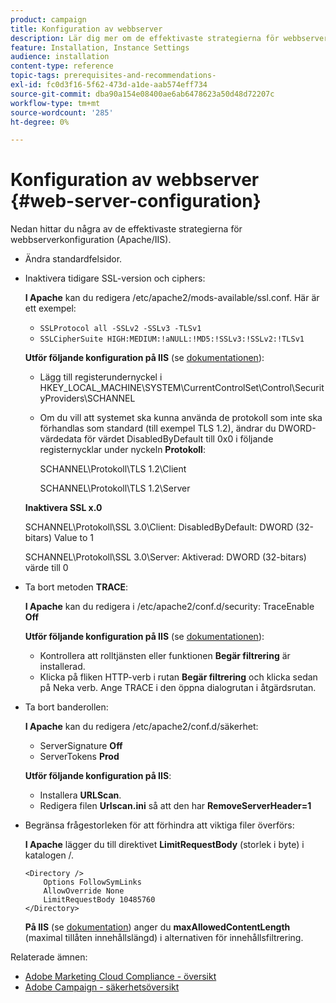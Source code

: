 ```yaml
---
product: campaign
title: Konfiguration av webbserver
description: Lär dig mer om de effektivaste strategierna för webbserverkonfiguration
feature: Installation, Instance Settings
audience: installation
content-type: reference
topic-tags: prerequisites-and-recommendations-
exl-id: fc0d3f16-5f62-473d-a1de-aab574eff734
source-git-commit: dba90a154e08400ae6ab6478623a50d48d72207c
workflow-type: tm+mt
source-wordcount: '285'
ht-degree: 0%

---
```


# Konfiguration av webbserver {#web-server-configuration}



Nedan hittar du några av de effektivaste strategierna för webbserverkonfiguration (Apache/IIS).

* Ändra standardfelsidor.

* Inaktivera tidigare SSL-version och ciphers:

  **I Apache** kan du redigera /etc/apache2/mods-available/ssl.conf. Här är ett exempel:

   * `SSLProtocol all -SSLv2 -SSLv3 -TLSv1`
   * `SSLCipherSuite HIGH:MEDIUM:!aNULL:!MD5:!SSLv3:!SSLv2:!TLSv1`

  **Utför följande konfiguration på IIS** (se [dokumentationen](https://support.microsoft.com/en-us/kb/245030)):

   * Lägg till registerundernyckel i HKEY_LOCAL_MACHINE\SYSTEM\CurrentControlSet\Control\SecurityProviders\SCHANNEL
   * Om du vill att systemet ska kunna använda de protokoll som inte ska förhandlas som standard (till exempel TLS 1.2), ändrar du DWORD-värdedata för värdet DisabledByDefault till 0x0 i följande registernycklar under nyckeln **Protokoll**:

     SCHANNEL\Protokoll\TLS 1.2\Client

     SCHANNEL\Protokoll\TLS 1.2\Server

  **Inaktivera SSL x.0**

  SCHANNEL\Protokoll\SSL 3.0\Client: DisabledByDefault: DWORD (32-bitars) Value to 1

  SCHANNEL\Protokoll\SSL 3.0\Server: Aktiverad: DWORD (32-bitars) värde till 0

* Ta bort metoden **TRACE**:

  **I Apache** kan du redigera i /etc/apache2/conf.d/security: TraceEnable **Off**

  **Utför följande konfiguration på IIS** (se [dokumentationen](https://www.iis.net/configreference/system.webserver/security/requestfiltering/verbs)):

   * Kontrollera att rolltjänsten eller funktionen **Begär filtrering** är installerad.
   * Klicka på fliken HTTP-verb i rutan **Begär filtrering** och klicka sedan på Neka verb. Ange TRACE i den öppna dialogrutan i åtgärdsrutan.

* Ta bort banderollen:

  **I Apache** kan du redigera /etc/apache2/conf.d/säkerhet:

   * ServerSignature **Off**
   * ServerTokens **Prod**

  **Utför följande konfiguration på IIS**:

   * Installera **URLScan**.
   * Redigera filen **Urlscan.ini** så att den har **RemoveServerHeader=1**

* Begränsa frågestorleken för att förhindra att viktiga filer överförs:

  **I Apache** lägger du till direktivet **LimitRequestBody** (storlek i byte) i katalogen /.

  ```
  <Directory />
      Options FollowSymLinks
      AllowOverride None
      LimitRequestBody 10485760
  </Directory>
  ```

  **På IIS** (se [dokumentation](https://www.iis.net/configreference/system.webserver/security/requestfiltering/requestlimits)) anger du **maxAllowedContentLength** (maximal tillåten innehållslängd) i alternativen för innehållsfiltrering.

Relaterade ämnen:

* [Adobe Marketing Cloud Compliance - översikt](https://experienceleague.adobe.com/en/docs/experience-platform/landing/governance-privacy-security/overview#privacy)
* [Adobe Campaign - säkerhetsöversikt](https://experienceleague.adobe.com/en/docs/experience-platform/landing/governance-privacy-security/overview#security)
